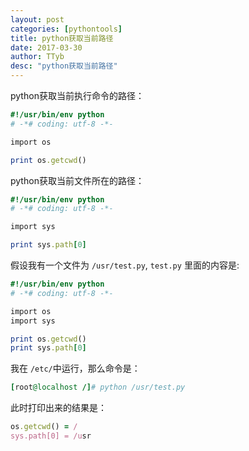 ```yaml
---
layout: post
categories: [pythontools]
title: python获取当前路径
date: 2017-03-30
author: TTyb
desc: "python获取当前路径"
---
```


python获取当前执行命令的路径：

~~~ruby
#!/usr/bin/env python
# -*# coding: utf-8 -*-

import os

print os.getcwd()
~~~

python获取当前文件所在的路径：

~~~ruby
#!/usr/bin/env python
# -*# coding: utf-8 -*-

import sys

print sys.path[0]
~~~

假设我有一个文件为 `/usr/test.py`, `test.py` 里面的内容是:

~~~ruby
#!/usr/bin/env python
# -*# coding: utf-8 -*-

import os
import sys

print os.getcwd()
print sys.path[0]
~~~


我在 `/etc/`中运行，那么命令是：

~~~ruby
[root@localhost /]# python /usr/test.py
~~~

此时打印出来的结果是：

~~~ruby
os.getcwd() = /
sys.path[0] = /usr
~~~